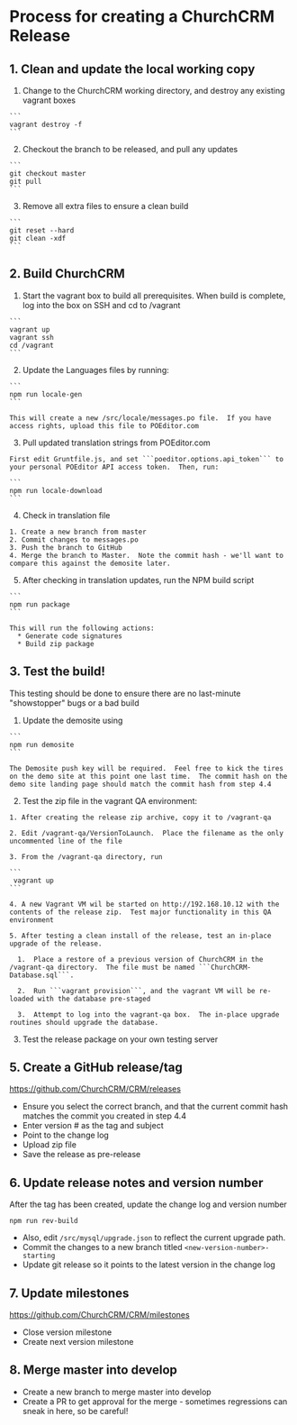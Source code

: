 # Process for creating a ChurchCRM Release

## 1. Clean and update the local working copy

  1.  Change to the ChurchCRM working directory, and destroy any existing vagrant boxes

    ```
    vagrant destroy -f
    ```

  2.  Checkout the branch to be released, and pull any updates

    ```
    git checkout master
    git pull
    ```

  3.  Remove all extra files to ensure a clean build

    ```
    git reset --hard
    git clean -xdf
    ```

## 2. Build ChurchCRM

  1. Start the vagrant box to build all prerequisites.  When build is complete, log into the box on SSH and cd to /vagrant

    ```
    vagrant up
    vagrant ssh
    cd /vagrant
    ```
    
  2. Update the Languages files by running: 
  
    ```
    npm run locale-gen
    ```
    
    This will create a new /src/locale/messages.po file.  If you have access rights, upload this file to POEditor.com

  3. Pull updated translation strings from POEditor.com
  
    First edit Gruntfile.js, and set ```poeditor.options.api_token``` to your personal POEditor API access token.  Then, run:

    ```
    npm run locale-download
    ```

  4. Check in translation file 

    1. Create a new branch from master
    2. Commit changes to messages.po 
    3. Push the branch to GitHub
    4. Merge the branch to Master.  Note the commit hash - we'll want to compare this against the demosite later.

  5. After checking in translation updates, run the NPM build script

    ```
    npm run package
    ```

    This will run the following actions:
      * Generate code signatures
      * Build zip package

## 3. Test the build!
   
  This testing should be done to ensure there are no last-minute "showstopper" bugs or a bad build
    
  1. Update the demosite using 

    ```
    npm run demosite
    ```
    
    The Demosite push key will be required.  Feel free to kick the tires on the demo site at this point one last time.  The commit hash on the demo site landing page should match the commit hash from step 4.4

  2. Test the zip file in the vagrant QA environment:
    
    1. After creating the release zip archive, copy it to /vagrant-qa

    2. Edit /vagrant-qa/VersionToLaunch.  Place the filename as the only uncommented line of the file

    3. From the /vagrant-qa directory, run 

    ```
     vagrant up
    ```

    4. A new Vagrant VM wil be started on http://192.168.10.12 with the contents of the release zip.  Test major functionality in this QA environment

    5. After testing a clean install of the release, test an in-place upgrade of the release.

      1.  Place a restore of a previous version of ChurchCRM in the /vagrant-qa directory.  The file must be named ```ChurchCRM-Database.sql```.  

      2.  Run ```vagrant provision```, and the vagrant VM will be re-loaded with the database pre-staged

      3.  Attempt to log into the vagrant-qa box.  The in-place upgrade routines should upgrade the database.

  3. Test the release package on your own testing server



## 5.  Create a GitHub release/tag

  https://github.com/ChurchCRM/CRM/releases

  * Ensure you select the correct branch, and that the current commit hash matches the commit you created in step 4.4
  * Enter version # as the tag and subject 
  * Point to the change log 
  * Upload zip file
  * Save the release as pre-release

## 6. Update release notes and version number

  After the tag has been created, update the change log and version number

  ```
  npm run rev-build
  ```

  * Also, edit ```/src/mysql/upgrade.json``` to reflect the current upgrade path.
  * Commit the changes to a new branch titled ```<new-version-number>-starting```
  * Update git release so it points to the latest version in the change log

## 7. Update milestones

  https://github.com/ChurchCRM/CRM/milestones

  * Close version milestone 
  * Create next version milestone 
 
## 8. Merge master into develop 

  * Create a new branch to merge master into develop
  * Create a PR to get approval for the merge - sometimes regressions can sneak in here, so be careful!
 
  

